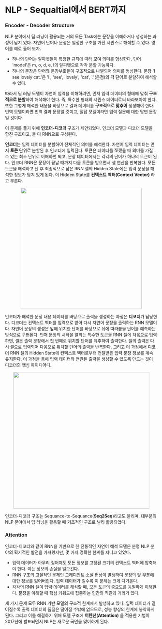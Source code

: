 # NLP - Sequaltial에서 BERT까지

### Encoder - Decoder Structure

NLP 분야에서 딥 러닝이 활용되는 거의 모든 Task에는 문장을 이해하거나 생성하는 과정이 담겨 있다. 자연어 단어나 문장은 일정한 구조를 가진 시퀀스로 해석할 수 있다. 영어를 예로 들어 보자.

- 하나의 단어는 알파벳들이 특정한 규칙에 따라 모여 의미를 형성한다. 단어 'model'은 m, o, d, e, l의 알파벳으로 각각 분할 가능하다.
- 하나의 문장은 단어와 문장부호들이 구조적으로 나열되어 의미를 형성한다. 문장 'I see lovely cat.'은 'I', 'see', 'lovely', 'cat', '.'(온점)의 각 단어로 분할하여 해석할 수 있다.

따라서 딥 러닝 모델이 자연어 입력을 이해하려면, 먼저 입력 데이터의 형태에 맞춰 **구조적으로 분할**하여 해석해야 한다. 즉, 특수한 형태의 시퀀스 데이터로써 바라보아야 한다. 또한 그렇게 해석한 내용을 바탕으로 결과 데이터를 **구조적으로 맞추어** 생성해야 한다. 번역 모델이라면 번역 결과 문장일 것이고, 질답 모델이라면 입력 질문에 대한 답변 문장일 것이다.

이 문제를 풀기 위해 **인코더-디코더** 구조가 제안되었다. 인코더 모델과 디코더 모델을 합친 구조이고, 둘 다 RNN으로 구성된다.

**인코더**는 입력 데이터를 분할하여 전체적인 의미를 해석한다. 자연어 입력 데이터는 먼저 **토큰** 단위로 분할된 후 인코더에 입력된다. 토큰은 데이터를 쪼갰을 때 의미를 가질 수 있는 최소 단위로 이해하면 되고, 문장 데이터에서는 각각의 단어가 하나의 토큰이 된다. 인코더 RNN은 문장이 끝날 때까지 다음 토큰을 받으면서 셀 연산을 반복한다. 모든 토큰을 해석하고 난 후 최종적으로 남은 RNN 셀의 Hidden State에는 입력 문장을 해석한 정보가 담겨 있게 된다. 이 Hidden State를 **컨텍스트 벡터(Context Vector)** 라고 부른다.

<center><img src="https://user-images.githubusercontent.com/44392433/124483317-27ce1a80-dde5-11eb-842a-b6f4e3bfcee7.PNG" width=400></center>

인코더가 해석한 문장 내용 데이터를 바탕으로 출력을 생성하는 과정은 **디코더**가 담당한다. 디코더는 컨텍스트 벡터를 입력으로 받아 다시 자연어 문장을 출력하는 RNN 모델이다. 자연어 문장의 생성은 앞에 위치한 단어를 바탕으로 뒤에 따라붙을 단어를 예측하는 방식으로 구현된다. 먼저 문장의 시작을 알리는 특수한 토큰을 RNN 셀에 처음으로 입력하면, 셀은 출력 문장에서 첫 번째로 위치할 단어를 유추하여 출력한다. 셀의 출력은 다시 셀으로 입력되어 다음으로 위치할 단어의 출력을 반복한다. 그리고 이 과정에서 디코더 RNN 셀의 Hidden State에 컨텍스트 벡터로부터 전달받은 입력 문장 정보를 계속 유지한다. 이 과정을 통해 입력 데이터와 연관된 출력을 생성할 수 있도록 만드는 것이 디코더의 핵심 아이디어다.

<center><img src="https://user-images.githubusercontent.com/44392433/124483346-30beec00-dde5-11eb-9bbe-798ba38538bb.PNG" width=450></center>

인코더-디코더 구조는 Sequance-to-Sequance(**Seq2Seq**)라고도 불리며, 대부분의 NLP 분야에서 딥 러닝을 활용할 때 기초적인 구조로 널리 활용되었다.

### Attention

인코더-디코더와 같이 RNN을 기반으로 한 전통적인 자연어 해석 모델은 분명 NLP 분야의 획기적인 발전을 가져왔지만, 몇 가지 명확한 한계를 지니고 있었다.

- 입력 데이터가 아무리 길어져도 모든 정보를 고정된 크기의 컨텍스트 벡터에 압축해야 한다. 이는 정보의 손실을 일으킨다.
- RNN 구조의 고질적인 문제인 그래디언트 소실 현상이 발생하여 문장의 앞 부분에 대한 정보를 잃어버린다. 입력 데이터가 길수록 이 문제는 크게 다가온다.
- 각각의 RNN 셀이 입력 데이터를 해석할 때, 모든 토큰의 중요도를 동일하게 이해한다. 문장을 이해할 때 핵심 키워드에 집중하는 인간의 직관과 거리가 있다.

세 가지 문제 모두 RNN 기반 모델의 구조적 한계에서 발생하고 있다. 입력 데이터가 길어질수록 출력 데이터의 품질은 떨어질 수밖에 없으므로, 성능 향상의 한계에 봉착하게 된다. 그리고 이를 해결하기 위해 모델 구조에 **어텐션(Attention)** 을 적용한 기법이 2017년에 발표되면서 NLP는 새로운 국면을 맞이하게 된다.
